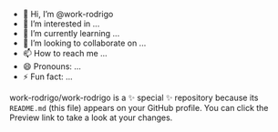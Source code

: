 - 👋 Hi, I’m @work-rodrigo
- 👀 I’m interested in ...
- 🌱 I’m currently learning ...
- 💞️ I’m looking to collaborate on ...
- 📫 How to reach me ...
- 😄 Pronouns: ...
- ⚡ Fun fact: ...


work-rodrigo/work-rodrigo is a ✨ special ✨ repository because its `README.md` (this file) appears on your GitHub profile.
You can click the Preview link to take a look at your changes.

